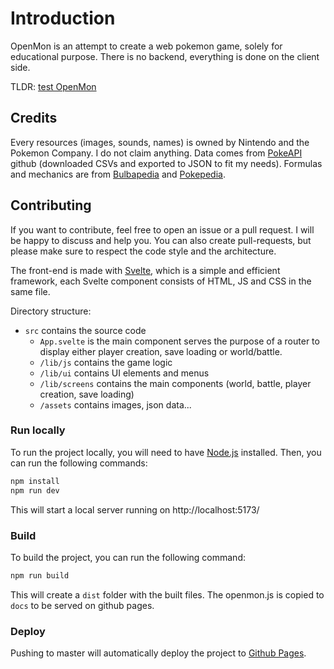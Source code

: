 # Introduction

OpenMon is an attempt to create a web pokemon game, solely for educational purpose. 
There is no backend, everything is done on the client side.

TLDR: [test OpenMon](https://mickaelvanhoutte.github.io/openmon/)

## Credits

Every resources (images, sounds, names) is owned by Nintendo and the Pokemon Company. I do not claim anything.
Data comes from [PokeAPI](https://pokeapi.co/) github (downloaded CSVs and exported to JSON to fit my needs).
Formulas and mechanics are from [Bulbapedia](https://bulbapedia.bulbagarden.net/wiki/Main_Page) and [Pokepedia](https://www.pokepedia.fr/).


## Contributing

If you want to contribute, feel free to open an issue or a pull request. I will be happy to discuss and help you.
You can also create pull-requests, but please make sure to respect the code style and the architecture.

The front-end is made with [Svelte](https://svelte.dev/), which is a simple and efficient framework, each Svelte component consists of HTML, JS and CSS in the same file. 

Directory structure:
- `src` contains the source code
  - `App.svelte` is the main component serves the purpose of a router to display either player creation, save loading or world/battle.
  - `/lib/js` contains the game logic
  - `/lib/ui` contains UI elements and menus
  - `/lib/screens` contains the main components (world, battle, player creation, save loading)
  - `/assets` contains images, json data...

### Run locally

To run the project locally, you will need to have [Node.js](https://nodejs.org/en/) installed.
Then, you can run the following commands:

```bash
npm install
npm run dev
```
This will start a local server running on http://localhost:5173/

### Build 

To build the project, you can run the following command:

```bash
npm run build
```
This will create a `dist` folder with the built files. The openmon.js is copied to `docs` to be served on github pages.

### Deploy

Pushing to master will automatically deploy the project to [Github Pages](https://mickaelvanhoutte.github.io/openmon/).

